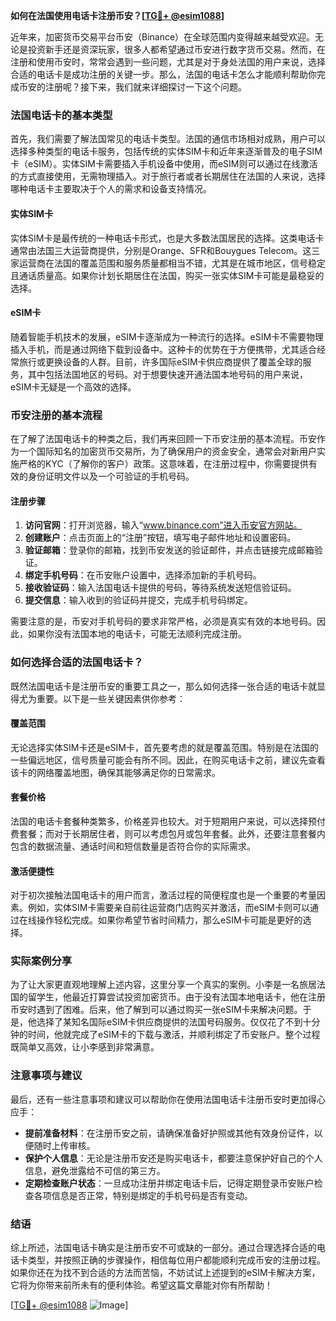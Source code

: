 **如何在法国使用电话卡注册币安？[[TG💪+ @esim1088](https://t.me/s/esim1088)]**

近年来，加密货币交易平台币安（Binance）在全球范围内变得越来越受欢迎。无论是投资新手还是资深玩家，很多人都希望通过币安进行数字货币交易。然而，在注册和使用币安时，常常会遇到一些问题，尤其是对于身处法国的用户来说，选择合适的电话卡是成功注册的关键一步。那么，法国的电话卡怎么才能顺利帮助你完成币安的注册呢？接下来，我们就来详细探讨一下这个问题。

### 法国电话卡的基本类型

首先，我们需要了解法国常见的电话卡类型。法国的通信市场相对成熟，用户可以选择多种类型的电话卡服务，包括传统的实体SIM卡和近年来逐渐普及的电子SIM卡（eSIM）。实体SIM卡需要插入手机设备中使用，而eSIM则可以通过在线激活的方式直接使用，无需物理插入。对于旅行者或者长期居住在法国的人来说，选择哪种电话卡主要取决于个人的需求和设备支持情况。

#### 实体SIM卡

实体SIM卡是最传统的一种电话卡形式，也是大多数法国居民的选择。这类电话卡通常由法国三大运营商提供，分别是Orange、SFR和Bouygues Telecom。这三家运营商在法国的覆盖范围和服务质量都相当不错，尤其是在城市地区，信号稳定且通话质量高。如果你计划长期居住在法国，购买一张实体SIM卡可能是最稳妥的选择。

#### eSIM卡

随着智能手机技术的发展，eSIM卡逐渐成为一种流行的选择。eSIM卡不需要物理插入手机，而是通过网络下载到设备中。这种卡的优势在于方便携带，尤其适合经常旅行或更换设备的人群。目前，许多国际eSIM卡供应商提供了覆盖全球的服务，其中包括法国地区的号码。对于想要快速开通法国本地号码的用户来说，eSIM卡无疑是一个高效的选择。

### 币安注册的基本流程

在了解了法国电话卡的种类之后，我们再来回顾一下币安注册的基本流程。币安作为一个国际知名的加密货币交易所，为了确保用户的资金安全，通常会对新用户实施严格的KYC（了解你的客户）政策。这意味着，在注册过程中，你需要提供有效的身份证明文件以及一个可验证的手机号码。

#### 注册步骤

1. **访问官网**：打开浏览器，输入“www.binance.com”进入币安官方网站。
2. **创建账户**：点击页面上的“注册”按钮，填写电子邮件地址和设置密码。
3. **验证邮箱**：登录你的邮箱，找到币安发送的验证邮件，并点击链接完成邮箱验证。
4. **绑定手机号码**：在币安账户设置中，选择添加新的手机号码。
5. **接收验证码**：输入法国电话卡提供的号码，等待系统发送短信验证码。
6. **提交信息**：输入收到的验证码并提交，完成手机号码绑定。

需要注意的是，币安对手机号码的要求非常严格，必须是真实有效的本地号码。因此，如果你没有法国本地的电话卡，可能无法顺利完成注册。

### 如何选择合适的法国电话卡？

既然法国电话卡是注册币安的重要工具之一，那么如何选择一张合适的电话卡就显得尤为重要。以下是一些关键因素供你参考：

#### 覆盖范围

无论选择实体SIM卡还是eSIM卡，首先要考虑的就是覆盖范围。特别是在法国的一些偏远地区，信号质量可能会有所不同。因此，在购买电话卡之前，建议先查看该卡的网络覆盖地图，确保其能够满足你的日常需求。

#### 套餐价格

法国的电话卡套餐种类繁多，价格差异也较大。对于短期用户来说，可以选择预付费套餐；而对于长期居住者，则可以考虑包月或包年套餐。此外，还要注意套餐内包含的数据流量、通话时间和短信数量是否符合你的实际需求。

#### 激活便捷性

对于初次接触法国电话卡的用户而言，激活过程的简便程度也是一个重要的考量因素。例如，实体SIM卡需要亲自前往运营商门店购买并激活，而eSIM卡则可以通过在线操作轻松完成。如果你希望节省时间精力，那么eSIM卡可能是更好的选择。

### 实际案例分享

为了让大家更直观地理解上述内容，这里分享一个真实的案例。小李是一名旅居法国的留学生，他最近打算尝试投资加密货币。由于没有法国本地电话卡，他在注册币安时遇到了困难。后来，他了解到可以通过购买一张eSIM卡来解决问题。于是，他选择了某知名国际eSIM卡供应商提供的法国号码服务。仅仅花了不到十分钟的时间，他就完成了eSIM卡的下载与激活，并顺利绑定了币安账户。整个过程既简单又高效，让小李感到非常满意。

### 注意事项与建议

最后，还有一些注意事项和建议可以帮助你在使用法国电话卡注册币安时更加得心应手：

- **提前准备材料**：在注册币安之前，请确保准备好护照或其他有效身份证件，以便随时上传审核。
- **保护个人信息**：无论是注册币安还是购买电话卡，都要注意保护好自己的个人信息，避免泄露给不可信的第三方。
- **定期检查账户状态**：一旦成功注册并绑定电话卡后，记得定期登录币安账户检查各项信息是否正常，特别是绑定的手机号码是否有变动。

### 结语

综上所述，法国电话卡确实是注册币安不可或缺的一部分。通过合理选择合适的电话卡类型，并按照正确的步骤操作，相信每位用户都能顺利完成币安的注册过程。如果你还在为找不到合适的方法而苦恼，不妨试试上述提到的eSIM卡解决方案，它将为你带来前所未有的便利体验。希望这篇文章能对你有所帮助！

[[TG💪+ @esim1088](https://t.me/s/esim1088) ![Image](https://i.postimg.cc/4NQfJmqS/Snipaste-2025-05-13-00-14-12.png)]